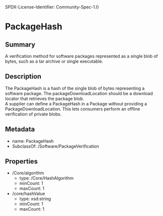 SPDX-License-Identifier: Community-Spec-1.0

# PackageHash

## Summary

A verification method for software packages represented as a single blob of bytes, such as a tar archive or single executable.

## Description

The PackageHash is a hash of the single blob of bytes representing a software package.
The packageDownloadLocation should be a download locator that retrieves the package blob.  
A supplier can define a PackageHash in a Package without providing a PackageDownloadLocation. 
This lets consumers perform an offline verification of private blobs.

## Metadata

- name: PackageHash
- SubclassOf: /Software/PackageVerification

## Properties

- /Core/algorithm
  - type: /Core/HashAlgorithm
  - minCount: 1
  - maxCount: 1
- /core/hashValue
  - type: xsd:string
  - minCount: 1
  - maxCount: 1
